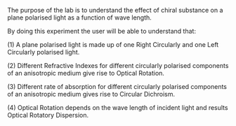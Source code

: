 The purpose of the lab is to understand the effect of chiral substance on a plane polarised light as a function of wave length.

By doing this experiment the user will be able to understand that:

(1) A plane polarised light is made up of one Right Circularly and one Left Circularly polarised light.

(2) Different Refractive Indexes for different circularly polarised components of an anisotropic medium give rise to Optical Rotation.

(3) Different rate of absorption for different circularly polarised components of an anisotropic medium gives rise to Circular Dichroism.

(4) Optical Rotation depends on the wave length of incident light and results Optical Rotatory Dispersion.
